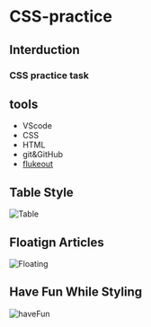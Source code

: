 # CSS-practice


## Interduction
### CSS practice task


## tools
- VScode
- CSS
- HTML
- git&GitHub 
- [flukeout](https://flukeout.github.io/)

## Table Style
![Table](https://user-images.githubusercontent.com/126170946/222826584-1ad9c059-bd6e-43c1-885e-6041893a11f8.JPG)


## Floatign Articles
![Floating](https://user-images.githubusercontent.com/126170946/222828558-4f823f4e-e272-487e-9326-034c6192a1bf.JPG)


## Have Fun While Styling
![haveFun](https://user-images.githubusercontent.com/126170946/222826502-5bcf5cc8-b3b5-4a6a-b46e-754f8a83e455.JPG)


